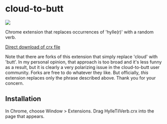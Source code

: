 cloud-to-butt
=============

![](logo.png)

Chrome extension that replaces occurrences of 'hylle(r)' with a random verb.

[Direct download of crx file](https://github.com/Oisann/hylle-til-verb/blob/master/HylleTilVerb.crx?raw=true)

Note that there are forks of this extension that simply replace 'cloud' with 'butt'.
In my personal opinion, that approach is too broad and it's less funny as a result, but it is clearly a very
polarizing issue in the cloud-to-butt user community.  Forks are free to do whatever they like.  But officially, _this_ extension replaces only the phrase described above. Thank you for your concern.

Installation
------------

In Chrome, choose Window > Extensions.  Drag HylleTilVerb.crx into the page that appears.
